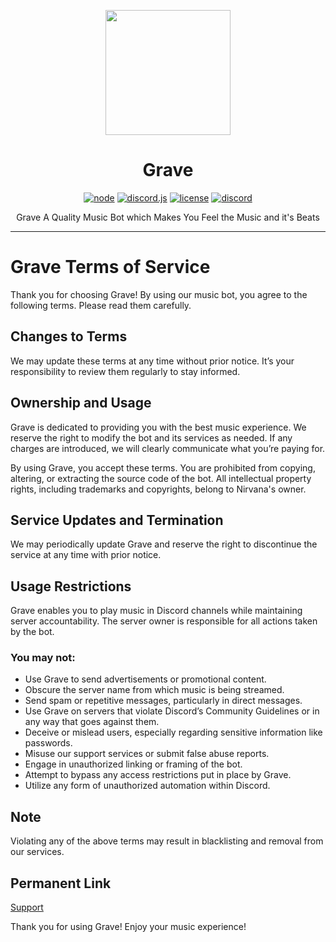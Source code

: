 <div align="center">

<p align="center">
  <img src="nirvana.jpg" width="200" height="200">
</p>

# Grave
[![node](https://img.shields.io/badge/node-v20.11.1-green)](#) [![discord.js](https://img.shields.io/badge/discord.js-latest-blue)](#) [![license](https://img.shields.io/badge/license-MIT-red)](#) [![discord](https://img.shields.io/discord/987749138743582811?color=7289da&logo=discord&logoColor=white)](https://discord.gg/9bWCU6VPEM)

Grave A Quality Music Bot which Makes You Feel the Music and it's Beats
</div>

---
<div align="center">
</div>

# Grave Terms of Service
Thank you for choosing Grave! By using our music bot, you agree to the following terms. Please read them carefully.

## Changes to Terms

We may update these terms at any time without prior notice. It’s your responsibility to review them regularly to stay informed.

## Ownership and Usage

Grave is dedicated to providing you with the best music experience. We reserve the right to modify the bot and its services as needed. If any charges are introduced, we will clearly communicate what you’re paying for.

By using Grave, you accept these terms. You are prohibited from copying, altering, or extracting the source code of the bot. All intellectual property rights, including trademarks and copyrights, belong to Nirvana's owner.

## Service Updates and Termination

We may periodically update Grave and reserve the right to discontinue the service at any time with prior notice.

## Usage Restrictions

Grave enables you to play music in Discord channels while maintaining server accountability. The server owner is responsible for all actions taken by the bot.

### You may not:

- Use Grave to send advertisements or promotional content.
- Obscure the server name from which music is being streamed.
- Send spam or repetitive messages, particularly in direct messages.
- Use Grave on servers that violate Discord’s Community Guidelines or in any way that goes against them.
- Deceive or mislead users, especially regarding sensitive information like passwords.
- Misuse our support services or submit false abuse reports.
- Engage in unauthorized linking or framing of the bot.
- Attempt to bypass any access restrictions put in place by Grave.
- Utilize any form of unauthorized automation within Discord.

## Note

Violating any of the above terms may result in blacklisting and removal from our services.

## Permanent Link

[Support](https://discord.gg/funereal)

Thank you for using Grave! Enjoy your music experience!
